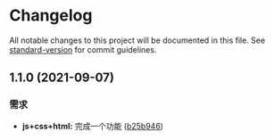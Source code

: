 # Changelog

All notable changes to this project will be documented in this file. See [standard-version](https://github.com/conventional-changelog/standard-version) for commit guidelines.

## 1.1.0 (2021-09-07)


### 需求

* **js+css+html:** 完成一个功能 ([b25b946](https://github.com/VirgoHxy/release/commit/b25b946d3f1e3cc5e70350c72ff87d74cff819ee))
